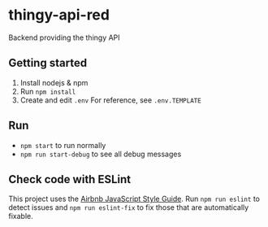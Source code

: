 # thingy-api-red
Backend providing the thingy API

## Getting started
1. Install nodejs & npm
2. Run `npm install`
3. Create and edit `.env`
For reference, see `.env.TEMPLATE`

## Run
* `npm start` to run normally
* `npm run start-debug` to see all debug messages

## Check code with ESLint
This project uses the
[Airbnb JavaScript Style Guide](https://github.com/airbnb/javascript).
Run `npm run eslint` to detect issues and `npm run eslint-fix` to fix those
that are automatically fixable.
